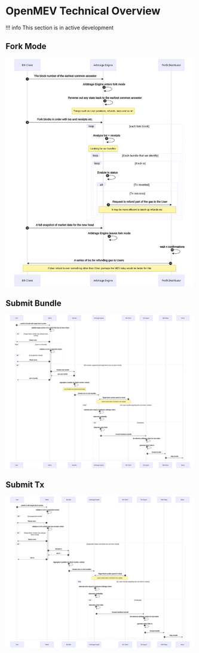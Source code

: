 # OpenMEV Technical Overview

!!! info This section is in active development

## Fork Mode

![](images/ForkMode.svg)

## Submit Bundle

![](images/SubmitBundle.svg)

## Submit Tx

![](images/SubmitTx.svg)
